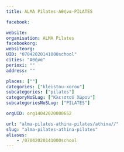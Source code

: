 ```yaml
---
title: ALMA Pilates-Αθήνα-PILATES

facebook:

website:
organisation: ALMA Pilates
facebookorg:
websiteorg:
UID: "07042020141000school"
cities: "Αθήνα"
perioxi: ""
address: ""

places: [""]
categories: ["kleistou-xorou"]
subcategories: ["pilates"]
categoryNoSLug: ["Κλειστού Χώρου"]
subcategoriesNoSLug: ["PILATES"]

orgUID: org14042020000652

url: "alma-pilates-athina-pilates/athina//"
slug: "alma-pilates-athina-pilates"
aliases:
    - /07042020141000school
---
```





